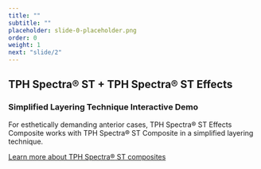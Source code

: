 ```yaml
---
title: ""
subtitle: ""
placeholder: slide-0-placeholder.png
order: 0
weight: 1
next: "slide/2"
---
```

<h2 class="gotham ds-blue">TPH Spectra<span class="ent-reg">®</span> ST + TPH Spectra<span class="ent-reg">®</span> ST Effects</h2>
<h3 class="gotham">Simplified Layering Technique Interactive Demo</h3>
For esthetically demanding anterior cases, TPH Spectra<span class="super">®</span> ST Effects Composite works with TPH Spectra<span class="super">®</span> ST Composite in a simplified layering technique.

<a class="ds-blue" href="#">Learn more about TPH Spectra<span class="ent-reg">®</span> ST composites</a>
<!--more-->
